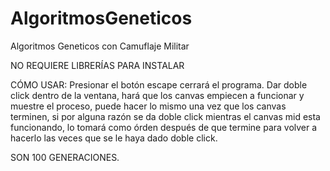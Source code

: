 # AlgoritmosGeneticos
 Algoritmos Geneticos con Camuflaje Militar

NO REQUIERE LIBRERÍAS PARA INSTALAR

CÓMO USAR:
    Presionar el botón escape cerrará el programa.
    Dar doble click dentro de la ventana, hará que los canvas empiecen a funcionar y muestre el proceso, puede
    hacer lo mismo una vez que los canvas terminen, si por alguna razón se da doble click mientras el canvas mid
    esta funcionando, lo tomará como órden después de que termine para volver a hacerlo las veces que se le haya dado
    doble click.

SON 100 GENERACIONES.